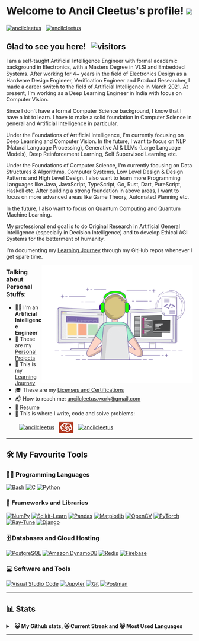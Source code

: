 # Welcome to Ancil Cleetus's profile! <a href="https://www.ancilcleetus.com/"><img src="https://media.giphy.com/media/hvRJCLFzcasrR4ia7z/giphy.gif" width="25px"></a>


<a href="https://www.linkedin.com/in/ancilcleetus/" target="_blank"><img align="center" src="https://raw.githubusercontent.com/rahuldkjain/github-profile-readme-generator/master/src/images/icons/Social/linked-in-alt.svg" alt="ancilcleetus" height="30" width="40" /></a>
&nbsp;
<a href="https://www.instagram.com/ancilcleetus/" target="_blank"><img align="center" src="https://raw.githubusercontent.com/rahuldkjain/github-profile-readme-generator/master/src/images/icons/Social/instagram.svg" alt="ancilcleetus" height="30" width="40" /></a>
&nbsp;



## Glad to see you here! &nbsp; ![visitors](https://visitor-badge.glitch.me/badge?page_id=ancilcleetus.ancilcleetus)

I am a self-taught Artificial Intelligence Engineer with formal academic background in Electronics, with a Masters Degree in VLSI and Embedded Systems. After working for 4+ years in the ﬁeld of Electronics Design as a Hardware Design Engineer, Verification Engineer and Product Researcher, I made a career switch to the field of Artificial Intelligence in March 2021. At present, I'm working as a Deep Learning Engineer in India with focus on Computer Vision.

Since I don't have a formal Computer Science background, I know that I have a lot to learn. I have to make a solid foundation in Computer Science in general and Artificial Intelligence in particular.

Under the Foundations of Artificial Intelligence, I'm currently focusing on Deep Learning and Computer Vision. In the future, I want to focus on NLP (Natural Language Processing), Generative AI & LLMs (Large Language Models), Deep Reinforcement Learning, Self Supervised Learning etc.

Under the Foundations of Computer Science, I'm currently focusing on Data Structures & Algorithms, Computer Systems, Low Level Design & Design Patterns and High Level Design. I also want to learn more Programming Languages like Java, JavaScript, TypeScript, Go, Rust, Dart, PureScript, Haskell etc. After building a strong foundation in above areas, I want to focus on more advanced areas like Game Theory, Automated Planning etc.

In the future, I also want to focus on Quantum Computing and Quantum Machine Learning.

My professional end goal is to do Original Research in Artificial General Intelligence (especially in Decision Intelligence) and to develop Ethical AGI Systems for the betterment of humanity.

I'm documenting my [Learning Journey](https://github.com/ancilcleetus/My-Learning-Journey) through my GitHub repos whenever I get spare time.


<img align="right" alt="GIF" src="https://github.com/ancilcleetus/ancilcleetus/blob/main/coding.gif?raw=true" width="408" height="318" />


### Talking about Personal Stuffs:

- 👨‍💻 I'm an **Artificial Intelligence Engineer**
- 🎨️ These are my [Personal Projects](https://github.com/ancilcleetus/Personal-Projects)
- 🌱 This is my [Learning Journey](https://github.com/ancilcleetus/My-Learning-Journey)
- 🎓 These are my [Licenses and Certifications](https://github.com/ancilcleetus/Licenses-and-Certifications)
- 📬 How to reach me: [ancilcleetus.work@gmail.com](mailto:ancilcleetus.work@gmail.com)
- 📝 [Resume](https://drive.google.com/file/d/1gLZTuUK296Mi--MOxlju_8MFNz904My2)
- 💪 This is where I write, code and solve problems:

&nbsp;&nbsp;&nbsp;&nbsp;&nbsp;&nbsp;&nbsp;&nbsp;
<a href="https://github.com/ancilcleetus" target="_blank"><img align="center" src="https://raw.githubusercontent.com/rahuldkjain/github-profile-readme-generator/master/src/images/icons/Social/github.svg" alt="ancilcleetus" height="30" width="40" /></a>
&nbsp;
<a href="https://www.codewars.com/users/ancilcleetus" target="_blank"><img align="center" src="https://raw.githubusercontent.com/ancilcleetus/ancilcleetus/main/images/icons/codewars.svg" alt="ancilcleetus" height="30" width="40" /></a>
&nbsp;
<a href="https://www.hackerrank.com/ancilcleetus" target="_blank"><img align="center" src="https://raw.githubusercontent.com/rahuldkjain/github-profile-readme-generator/master/src/images/icons/Social/hackerrank.svg" alt="ancilcleetus" height="30" width="40" /></a>
&nbsp;

---

## 🛠️ My Favourite Tools

### 👨‍💻 Programming Languages

<p>
    <a href="#"><img alt="Bash" src="https://img.shields.io/badge/Bash-121011.svg?logo=gnu-bash&logoColor=white"></a>
    <a href="#"><img alt="C" src="https://custom-icon-badges.herokuapp.com/badge/C-03599C.svg?logo=c-in-hexagon&logoColor=white"></a>
    <a href="#"><img alt="Python" src="https://img.shields.io/badge/Python-14354C.svg?logo=python&logoColor=white"></a>
</p>

### 🧰 Frameworks and Libraries

<p>
    <a href="#"><img alt="NumPy" src="https://img.shields.io/badge/NumPy-013243.svg?logo=numpy&logoColor=white"></a>
    <a href="#"><img alt="Scikit-Learn" src="https://img.shields.io/badge/Scikit Learn-orange.svg?logo=scikitlearn&logoColor=white"></a>
    <a href="#"><img alt="Pandas" src="https://img.shields.io/badge/Pandas-150458.svg?logo=pandas&logoColor=white"></a>
    <a href="#"><img alt="Matplotlib" src="https://img.shields.io/badge/Matplotlib-blue.svg?logo=plotly&logoColor=white"></a>
    <a href="#"><img alt="OpenCV" src="https://img.shields.io/badge/OpenCV-brightgreen.svg?logo=opencv&logoColor=white"></a>
    <a href="#"><img alt="PyTorch" src="https://img.shields.io/badge/PyTorch-red.svg?logo=pytorch&logoColor=white"></a>
    <a href="#"><img alt="Ray-Tune" src="https://img.shields.io/badge/Ray%20Tune-blue.svg?logo=ray&logoColor=white"></a>
    <a href="#"><img alt="Django" src="https://img.shields.io/badge/Django-green.svg?logo=django&logoColor=white"></a>
</p>

### 🗄️ Databases and Cloud Hosting

<p>
    <a href="#"><img alt="PostgreSQL" src ="https://img.shields.io/badge/PostgreSQL-316192.svg?logo=postgresql&logoColor=white"></a>
    <a href="#"><img alt="Amazon DynamoDB" src ="https://img.shields.io/badge/Amazon%20DynamoDB-blue.svg?logo=amazondynamodb&logoColor=white"></a>
    <a href="#"><img alt="Redis" src ="https://img.shields.io/badge/Redis-red.svg?logo=redis&logoColor=white"></a>
    <a href="#"><img alt="Firebase" src="https://img.shields.io/badge/Firebase-f8de09.svg?logo=firebase&logoColor=white"></a>
</p>

### 💻 Software and Tools

<p>
    <a href="#"><img alt="Visual Studio Code" src="https://img.shields.io/badge/Visual%20Studio%20Code-0078d7.svg?logo=visual-studio-code&logoColor=white"></a>
    <a href="#"><img alt="Jupyter" src="https://img.shields.io/badge/Jupyter-F37626.svg?logo=Jupyter&logoColor=white"></a>
    <a href="#"><img alt="Git" src="https://img.shields.io/badge/Git-F05033.svg?logo=git&logoColor=white"></a>
    <a href="#"><img alt="Postman" src="https://img.shields.io/badge/Postman-FF6C37?logo=postman&logoColor=white"></a>
</p>

---

## 📊 Stats

<details>
  <summary>&nbsp;&nbsp;<b>😺 My Github stats, 😻 Current Streak and 😸 Most Used Languages</summary>
  <br/>
	<a href="https://github.com/anuraghazra/github-readme-stats" title="Go to Source"><img alt="ancilcleetus's Github Stats" src="https://denvercoder1-github-readme-stats.vercel.app/api?username=ancilcleetus&show_icons=true&count_private=true&theme=react&border=61dafb&hide_border=true" height="172px"/></a>
	<a href="https://github.com/anuraghazra/github-readme-stats" title="Go to Source"><img alt="ancilcleetus's Top Languages" src="https://github-readme-stats.vercel.app/api/top-langs/?username=ancilcleetus&langs_count=6&layout=compact&theme=react&hide_border=true&border_color=61dafb&hide=Jupyter%20Notebook,html,css,scss,pug,ruby,php,shell" height="172px"/></a>
  <br/>
  ⚡ I'm aspiring to be a <b>Polyglot Programmer</b> in diverse languages
  <br/>
  ⚠ <b>Note:</b> Top languages is only a metric of the languages my public code consists of and doesn't reflect experience or skill level.

<p align=center>
  <a href="https://git.io/streak-stats" title="Go to Source">
    <img alt="ancilcleetus's Streak" src="https://github-readme-streak-stats.herokuapp.com/?user=ancilcleetus&theme=react&border=61dafb" height="192px"/>
  </a>
</p>
<br />

</details>

---


